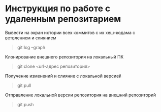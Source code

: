 # Инструкция по работе с удаленным репозитарием

Вывести на экран истории всех коммитов с их хеш-кодама с ветвлением и слиянием
> git log –graph

Клонирование внешнего репозитория на локальный ПК
> git clone <url-адрес репозитория> 

Получение изменений и слияние с локальной версией
> git pull

Отправление локальной версии репозитория на внешний репозиторий
> git push

